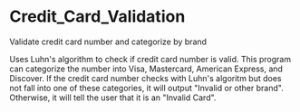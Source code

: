 # Credit_Card_Validation
Validate credit card number and categorize by brand

Uses Luhn's algorithm to check if credit card number is valid.
This program can categorize the number into Visa, Mastercard, American Express, and Discover. 
If the credit card number checks with Luhn's algoritm but does not fall into one of these categories, it will output "Invalid or other brand". 
Otherwise, it will tell the user that it is an "Invalid Card".
